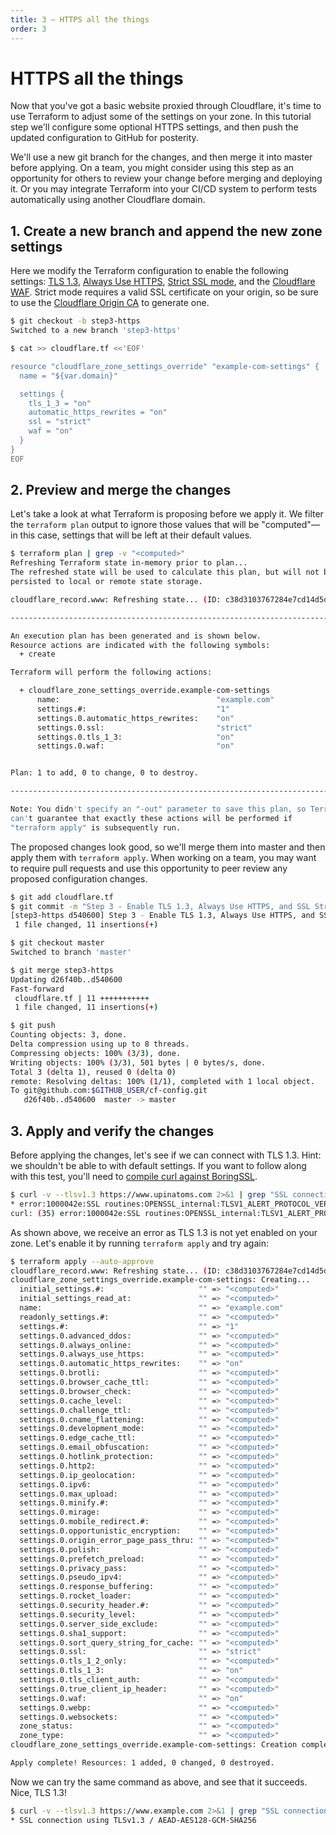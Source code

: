 ```yaml
---
title: 3 – HTTPS all the things
order: 3
---
```


# HTTPS all the things

Now that you've got a basic website proxied through Cloudflare, it's time to use Terraform to adjust some of the settings on your zone. In this tutorial step we'll configure some optional HTTPS settings, and then push the updated configuration to GitHub for posterity.

We'll use a new git branch for the changes, and then merge it into master before applying. On a team, you might consider using this step as an opportunity for others to review your change before merging and deploying it. Or you may integrate Terraform into your CI/CD system to perform tests automatically using another Cloudflare domain.

## 1. Create a new branch and append the new zone settings

Here we modify the Terraform configuration to enable the following settings: [TLS 1.3](https://www.cloudflare.com/learning-resources/tls-1-3/), [Always Use HTTPS](https://blog.cloudflare.com/how-to-make-your-site-https-only/), [Strict SSL mode](https://blog.cloudflare.com/introducing-strict-ssl-protecting-against-a-man-in-the-middle-attack-on-origin-traffic/), and the [Cloudflare WAF](https://www.cloudflare.com/waf/). Strict mode requires a valid SSL certificate on your origin, so be sure to use the [Cloudflare Origin CA](https://blog.cloudflare.com/cloudflare-ca-encryption-origin/) to generate one.

```sh
$ git checkout -b step3-https
Switched to a new branch 'step3-https'

$ cat >> cloudflare.tf <<'EOF'

resource "cloudflare_zone_settings_override" "example-com-settings" {
  name = "${var.domain}"

  settings {
    tls_1_3 = "on"
    automatic_https_rewrites = "on"
    ssl = "strict"
    waf = "on"
  }
}
EOF
```

## 2. Preview and merge the changes

Let's take a look at what Terraform is proposing before we apply it. We filter the `terraform plan` output to ignore those values that will be "computed"—in this case, settings that will be left at their default values.

```sh
$ terraform plan | grep -v "<computed>"
Refreshing Terraform state in-memory prior to plan...
The refreshed state will be used to calculate this plan, but will not be
persisted to local or remote state storage.

cloudflare_record.www: Refreshing state... (ID: c38d3103767284e7cd14d5dad3ab8668)

------------------------------------------------------------------------

An execution plan has been generated and is shown below.
Resource actions are indicated with the following symbols:
  + create

Terraform will perform the following actions:

  + cloudflare_zone_settings_override.example-com-settings
      name:                                   "example.com"
      settings.#:                             "1"
      settings.0.automatic_https_rewrites:    "on"
      settings.0.ssl:                         "strict"
      settings.0.tls_1_3:                     "on"
      settings.0.waf:                         "on"


Plan: 1 to add, 0 to change, 0 to destroy.

------------------------------------------------------------------------

Note: You didn't specify an "-out" parameter to save this plan, so Terraform
can't guarantee that exactly these actions will be performed if
"terraform apply" is subsequently run.
```

The proposed changes look good, so we'll merge them into master and then apply them with `terraform apply`. When working on a team, you may want to require pull requests and use this opportunity to peer review any proposed configuration changes.

```sh
$ git add cloudflare.tf
$ git commit -m "Step 3 - Enable TLS 1.3, Always Use HTTPS, and SSL Strict mode."
[step3-https d540600] Step 3 - Enable TLS 1.3, Always Use HTTPS, and SSL Strict mode.
 1 file changed, 11 insertions(+)

$ git checkout master
Switched to branch 'master'

$ git merge step3-https
Updating d26f40b..d540600
Fast-forward
 cloudflare.tf | 11 +++++++++++
 1 file changed, 11 insertions(+)

$ git push
Counting objects: 3, done.
Delta compression using up to 8 threads.
Compressing objects: 100% (3/3), done.
Writing objects: 100% (3/3), 501 bytes | 0 bytes/s, done.
Total 3 (delta 1), reused 0 (delta 0)
remote: Resolving deltas: 100% (1/1), completed with 1 local object.
To git@github.com:$GITHUB_USER/cf-config.git
   d26f40b..d540600  master -> master
```

## 3. Apply and verify the changes

Before applying the changes, let's see if we can connect with TLS 1.3. Hint: we shouldn't be able to with default settings. If you want to follow along with this test, you'll need to [compile curl against BoringSSL](https://ec.haxx.se/building-boringssl.html).

```sh
$ curl -v --tlsv1.3 https://www.upinatoms.com 2>&1 | grep "SSL connection\|error"
* error:1000042e:SSL routines:OPENSSL_internal:TLSV1_ALERT_PROTOCOL_VERSION
curl: (35) error:1000042e:SSL routines:OPENSSL_internal:TLSV1_ALERT_PROTOCOL_VERSION
```

As shown above, we receive an error as TLS 1.3 is not yet enabled on your zone. Let's enable it by running `terraform apply` and try again:

```sh
$ terraform apply --auto-approve
cloudflare_record.www: Refreshing state... (ID: c38d3103767284e7cd14d5dad3ab8668)
cloudflare_zone_settings_override.example-com-settings: Creating...
  initial_settings.#:                     "" => "<computed>"
  initial_settings_read_at:               "" => "<computed>"
  name:                                   "" => "example.com"
  readonly_settings.#:                    "" => "<computed>"
  settings.#:                             "" => "1"
  settings.0.advanced_ddos:               "" => "<computed>"
  settings.0.always_online:               "" => "<computed>"
  settings.0.always_use_https:            "" => "<computed>"
  settings.0.automatic_https_rewrites:    "" => "on"
  settings.0.brotli:                      "" => "<computed>"
  settings.0.browser_cache_ttl:           "" => "<computed>"
  settings.0.browser_check:               "" => "<computed>"
  settings.0.cache_level:                 "" => "<computed>"
  settings.0.challenge_ttl:               "" => "<computed>"
  settings.0.cname_flattening:            "" => "<computed>"
  settings.0.development_mode:            "" => "<computed>"
  settings.0.edge_cache_ttl:              "" => "<computed>"
  settings.0.email_obfuscation:           "" => "<computed>"
  settings.0.hotlink_protection:          "" => "<computed>"
  settings.0.http2:                       "" => "<computed>"
  settings.0.ip_geolocation:              "" => "<computed>"
  settings.0.ipv6:                        "" => "<computed>"
  settings.0.max_upload:                  "" => "<computed>"
  settings.0.minify.#:                    "" => "<computed>"
  settings.0.mirage:                      "" => "<computed>"
  settings.0.mobile_redirect.#:           "" => "<computed>"
  settings.0.opportunistic_encryption:    "" => "<computed>"
  settings.0.origin_error_page_pass_thru: "" => "<computed>"
  settings.0.polish:                      "" => "<computed>"
  settings.0.prefetch_preload:            "" => "<computed>"
  settings.0.privacy_pass:                "" => "<computed>"
  settings.0.pseudo_ipv4:                 "" => "<computed>"
  settings.0.response_buffering:          "" => "<computed>"
  settings.0.rocket_loader:               "" => "<computed>"
  settings.0.security_header.#:           "" => "<computed>"
  settings.0.security_level:              "" => "<computed>"
  settings.0.server_side_exclude:         "" => "<computed>"
  settings.0.sha1_support:                "" => "<computed>"
  settings.0.sort_query_string_for_cache: "" => "<computed>"
  settings.0.ssl:                         "" => "strict"
  settings.0.tls_1_2_only:                "" => "<computed>"
  settings.0.tls_1_3:                     "" => "on"
  settings.0.tls_client_auth:             "" => "<computed>"
  settings.0.true_client_ip_header:       "" => "<computed>"
  settings.0.waf:                         "" => "on"
  settings.0.webp:                        "" => "<computed>"
  settings.0.websockets:                  "" => "<computed>"
  zone_status:                            "" => "<computed>"
  zone_type:                              "" => "<computed>"
cloudflare_zone_settings_override.example-com-settings: Creation complete after 2s (ID: e2e6491340be87a3726f91fc4148b125)

Apply complete! Resources: 1 added, 0 changed, 0 destroyed.
```

Now we can try the same command as above, and see that it succeeds. Nice, TLS 1.3!

```sh
$ curl -v --tlsv1.3 https://www.example.com 2>&1 | grep "SSL connection\|error"
* SSL connection using TLSv1.3 / AEAD-AES128-GCM-SHA256
```
